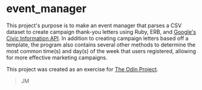 # event_manager
This project's purpose is to make an event manager that parses a CSV dataset to create campaign thank-you letters using Ruby, ERB, and [Google's Civic Information API](https://developers.google.com/civic-information/).
In addition to creating campaign letters based off a template, the program also contains several other methods to determine the most common time(s) and day(s) of the week that users registered, allowing for more effective marketing campaigns.

This project was created as an exercise for [The Odin Project](https://www.theodinproject.com/lessons/ruby-event-manager).

> JM